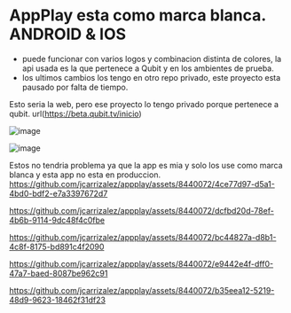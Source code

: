 # AppPlay esta como marca blanca. ANDROID & IOS
- puede funcionar con varios logos y combinacion distinta de colores, la api usada es la que pertenece a Qubit y en los ambientes de prueba.
- los ultimos cambios los tengo en otro repo privado, este proyecto esta pausado por falta de tiempo.





Esto seria la web, pero ese proyecto lo tengo privado porque pertenece a qubit. url(https://beta.qubit.tv/inicio)

![image](https://github.com/jcarrizalez/appplay/assets/8440072/52acbcdf-8030-4b97-9eb8-c8dd098f7edb)

![image](https://github.com/jcarrizalez/appplay/assets/8440072/a7d33bb7-6eaa-48cb-b077-9e2585fc6356)


Estos no tendria problema ya que la app es mia y solo los use como marca blanca y esta app no esta en produccion.
https://github.com/jcarrizalez/appplay/assets/8440072/4ce77d97-d5a1-4bd0-bdf2-e7a3397672d7



https://github.com/jcarrizalez/appplay/assets/8440072/dcfbd20d-78ef-4b6b-9114-9dc48f4c0fbe



https://github.com/jcarrizalez/appplay/assets/8440072/bc44827a-d8b1-4c8f-8175-bd891c4f2090



https://github.com/jcarrizalez/appplay/assets/8440072/e9442e4f-dff0-47a7-baed-8087be962c91



https://github.com/jcarrizalez/appplay/assets/8440072/b35eea12-5219-48d9-9623-18462f31df23

